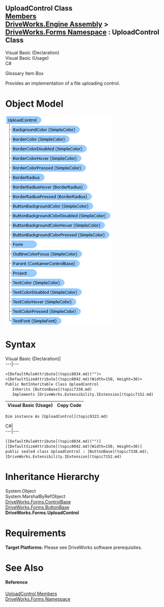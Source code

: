UploadControl Class   
[Members](topic9324.md)   
[DriveWorks.Engine Assembly](topic2156.md) > [DriveWorks.Forms Namespace](topic7266.md) : UploadControl Class  
---  
  
Visual Basic (Declaration)    
Visual Basic (Usage)    
C# 

Glossary Item Box

Provides an implementation of a file uploading control. 

# Object Model

![](dotnetdiagramimages/image445.png)

# Syntax

Visual Basic (Declaration)|   
---|---  
      
    
    <[DefaultRuleAttribute](topic8034.md)("")>
    <[DefaultSizeAttribute](topic8042.md)(Width=150, Height=30)>
    Public NotInheritable Class UploadControl 
       Inherits [ButtonBase](topic7338.md)
       Implements [DriveWorks.Extensibility.IExtension](topic7152.md)   
  
Visual Basic (Usage)| Copy Code  
---|---  
      
    
    Dim instance As [UploadControl](topic9323.md)  
  
C#|   
---|---  
      
    
    [[DefaultRuleAttribute](topic8034.md)("")]
    [[DefaultSizeAttribute](topic8042.md)(Width=150, Height=30)]
    public sealed class UploadControl : [ButtonBase](topic7338.md), [DriveWorks.Extensibility.IExtension](topic7152.md)    
  
# Inheritance Hierarchy

System.Object  
System.MarshalByRefObject  
[DriveWorks.Forms.ControlBase](topic7698.md)  
[DriveWorks.Forms.ButtonBase](topic7338.md)  
**DriveWorks.Forms.UploadControl**  


# Requirements

**Target Platforms:** Please see DriveWorks software prerequisites.

# See Also

#### Reference

[UploadControl Members](topic9324.md)   
[DriveWorks.Forms Namespace](topic7266.md)


